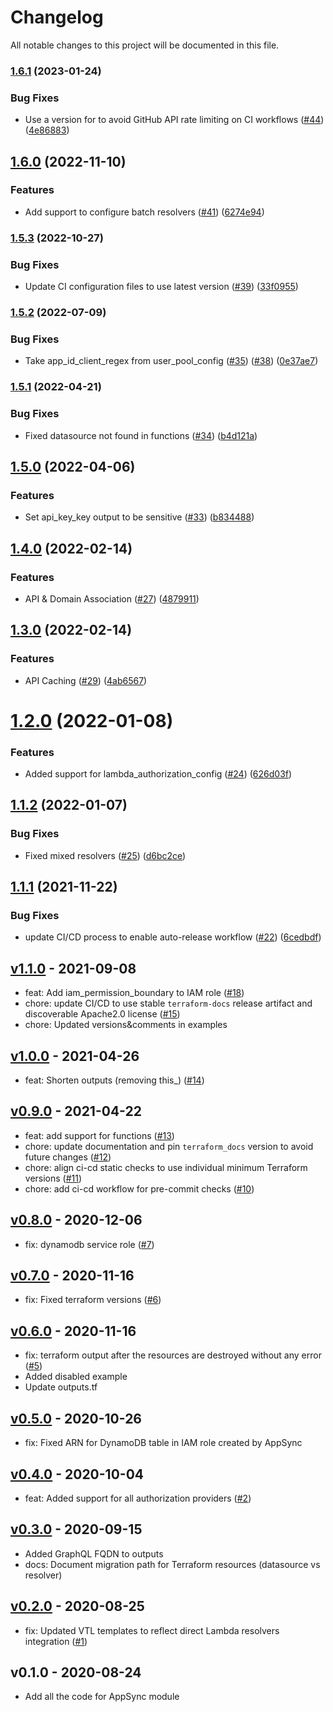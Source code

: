 # Changelog

All notable changes to this project will be documented in this file.

### [1.6.1](https://github.com/terraform-aws-modules/terraform-aws-appsync/compare/v1.6.0...v1.6.1) (2023-01-24)


### Bug Fixes

* Use a version for  to avoid GitHub API rate limiting on CI workflows ([#44](https://github.com/terraform-aws-modules/terraform-aws-appsync/issues/44)) ([4e86883](https://github.com/terraform-aws-modules/terraform-aws-appsync/commit/4e86883e576edfb89765ba4c090ef1e6e550c780))

## [1.6.0](https://github.com/terraform-aws-modules/terraform-aws-appsync/compare/v1.5.3...v1.6.0) (2022-11-10)


### Features

* Add support to configure batch resolvers ([#41](https://github.com/terraform-aws-modules/terraform-aws-appsync/issues/41)) ([6274e94](https://github.com/terraform-aws-modules/terraform-aws-appsync/commit/6274e948d8a0054a063dfa7b0c5c69dec02fef26))

### [1.5.3](https://github.com/terraform-aws-modules/terraform-aws-appsync/compare/v1.5.2...v1.5.3) (2022-10-27)


### Bug Fixes

* Update CI configuration files to use latest version ([#39](https://github.com/terraform-aws-modules/terraform-aws-appsync/issues/39)) ([33f0955](https://github.com/terraform-aws-modules/terraform-aws-appsync/commit/33f0955391f2e88744ce4a3612233875b583e162))

### [1.5.2](https://github.com/terraform-aws-modules/terraform-aws-appsync/compare/v1.5.1...v1.5.2) (2022-07-09)


### Bug Fixes

* Take app_id_client_regex from user_pool_config ([#35](https://github.com/terraform-aws-modules/terraform-aws-appsync/issues/35)) ([#38](https://github.com/terraform-aws-modules/terraform-aws-appsync/issues/38)) ([0e37ae7](https://github.com/terraform-aws-modules/terraform-aws-appsync/commit/0e37ae758ca22f38e9a3d021451e29e92cb96eb7))

### [1.5.1](https://github.com/terraform-aws-modules/terraform-aws-appsync/compare/v1.5.0...v1.5.1) (2022-04-21)


### Bug Fixes

* Fixed datasource not found in functions ([#34](https://github.com/terraform-aws-modules/terraform-aws-appsync/issues/34)) ([b4d121a](https://github.com/terraform-aws-modules/terraform-aws-appsync/commit/b4d121afca2fe0347160a48d729c2b84698dc31b))

## [1.5.0](https://github.com/terraform-aws-modules/terraform-aws-appsync/compare/v1.4.0...v1.5.0) (2022-04-06)


### Features

* Set api_key_key output to be sensitive ([#33](https://github.com/terraform-aws-modules/terraform-aws-appsync/issues/33)) ([b834488](https://github.com/terraform-aws-modules/terraform-aws-appsync/commit/b834488c07e882d84766f0a06b052dcdf02f3372))

## [1.4.0](https://github.com/terraform-aws-modules/terraform-aws-appsync/compare/v1.3.0...v1.4.0) (2022-02-14)


### Features

* API & Domain Association ([#27](https://github.com/terraform-aws-modules/terraform-aws-appsync/issues/27)) ([4879911](https://github.com/terraform-aws-modules/terraform-aws-appsync/commit/487991160784d310de1ea4df9eaf9b32a07f0599))

## [1.3.0](https://github.com/terraform-aws-modules/terraform-aws-appsync/compare/v1.2.0...v1.3.0) (2022-02-14)


### Features

* API Caching ([#29](https://github.com/terraform-aws-modules/terraform-aws-appsync/issues/29)) ([4ab6567](https://github.com/terraform-aws-modules/terraform-aws-appsync/commit/4ab656775e6c9c2d8130a51e811cc1a332b639eb))

# [1.2.0](https://github.com/terraform-aws-modules/terraform-aws-appsync/compare/v1.1.2...v1.2.0) (2022-01-08)


### Features

* Added support for lambda_authorization_config ([#24](https://github.com/terraform-aws-modules/terraform-aws-appsync/issues/24)) ([626d03f](https://github.com/terraform-aws-modules/terraform-aws-appsync/commit/626d03fb5c25447cacc6a143384935c5d7409369))

## [1.1.2](https://github.com/terraform-aws-modules/terraform-aws-appsync/compare/v1.1.1...v1.1.2) (2022-01-07)


### Bug Fixes

* Fixed mixed resolvers ([#25](https://github.com/terraform-aws-modules/terraform-aws-appsync/issues/25)) ([d6bc2ce](https://github.com/terraform-aws-modules/terraform-aws-appsync/commit/d6bc2cebec4e0f495462a534fbf2c0d19363a266))

## [1.1.1](https://github.com/terraform-aws-modules/terraform-aws-appsync/compare/v1.1.0...v1.1.1) (2021-11-22)


### Bug Fixes

* update CI/CD process to enable auto-release workflow ([#22](https://github.com/terraform-aws-modules/terraform-aws-appsync/issues/22)) ([6cedbdf](https://github.com/terraform-aws-modules/terraform-aws-appsync/commit/6cedbdf0c1fe8051a90b7cbb4a0963c75dc26aba))

<a name="v1.1.0"></a>
## [v1.1.0] - 2021-09-08

- feat: Add iam_permission_boundary to IAM role ([#18](https://github.com/terraform-aws-modules/terraform-aws-appsync/issues/18))
- chore: update CI/CD to use stable `terraform-docs` release artifact and discoverable Apache2.0 license ([#15](https://github.com/terraform-aws-modules/terraform-aws-appsync/issues/15))
- chore: Updated versions&comments in examples


<a name="v1.0.0"></a>
## [v1.0.0] - 2021-04-26

- feat: Shorten outputs (removing this_) ([#14](https://github.com/terraform-aws-modules/terraform-aws-appsync/issues/14))


<a name="v0.9.0"></a>
## [v0.9.0] - 2021-04-22

- feat: add support for functions ([#13](https://github.com/terraform-aws-modules/terraform-aws-appsync/issues/13))
- chore: update documentation and pin `terraform_docs` version to avoid future changes ([#12](https://github.com/terraform-aws-modules/terraform-aws-appsync/issues/12))
- chore: align ci-cd static checks to use individual minimum Terraform versions ([#11](https://github.com/terraform-aws-modules/terraform-aws-appsync/issues/11))
- chore: add ci-cd workflow for pre-commit checks ([#10](https://github.com/terraform-aws-modules/terraform-aws-appsync/issues/10))


<a name="v0.8.0"></a>
## [v0.8.0] - 2020-12-06

- fix: dynamodb service role ([#7](https://github.com/terraform-aws-modules/terraform-aws-appsync/issues/7))


<a name="v0.7.0"></a>
## [v0.7.0] - 2020-11-16

- fix: Fixed terraform versions ([#6](https://github.com/terraform-aws-modules/terraform-aws-appsync/issues/6))


<a name="v0.6.0"></a>
## [v0.6.0] - 2020-11-16

- fix: terraform output after the resources are destroyed without any error ([#5](https://github.com/terraform-aws-modules/terraform-aws-appsync/issues/5))
- Added disabled example
- Update outputs.tf


<a name="v0.5.0"></a>
## [v0.5.0] - 2020-10-26

- fix: Fixed ARN for DynamoDB table in IAM role created by AppSync


<a name="v0.4.0"></a>
## [v0.4.0] - 2020-10-04

- feat: Added support for all authorization providers ([#2](https://github.com/terraform-aws-modules/terraform-aws-appsync/issues/2))


<a name="v0.3.0"></a>
## [v0.3.0] - 2020-09-15

- Added GraphQL FQDN to outputs
- docs: Document migration path for Terraform resources (datasource vs resolver)


<a name="v0.2.0"></a>
## [v0.2.0] - 2020-08-25

- fix: Updated VTL templates to reflect direct Lambda resolvers integration ([#1](https://github.com/terraform-aws-modules/terraform-aws-appsync/issues/1))


<a name="v0.1.0"></a>
## v0.1.0 - 2020-08-24

- Add all the code for AppSync module


[Unreleased]: https://github.com/terraform-aws-modules/terraform-aws-appsync/compare/v1.1.0...HEAD
[v1.1.0]: https://github.com/terraform-aws-modules/terraform-aws-appsync/compare/v1.0.0...v1.1.0
[v1.0.0]: https://github.com/terraform-aws-modules/terraform-aws-appsync/compare/v0.9.0...v1.0.0
[v0.9.0]: https://github.com/terraform-aws-modules/terraform-aws-appsync/compare/v0.8.0...v0.9.0
[v0.8.0]: https://github.com/terraform-aws-modules/terraform-aws-appsync/compare/v0.7.0...v0.8.0
[v0.7.0]: https://github.com/terraform-aws-modules/terraform-aws-appsync/compare/v0.6.0...v0.7.0
[v0.6.0]: https://github.com/terraform-aws-modules/terraform-aws-appsync/compare/v0.5.0...v0.6.0
[v0.5.0]: https://github.com/terraform-aws-modules/terraform-aws-appsync/compare/v0.4.0...v0.5.0
[v0.4.0]: https://github.com/terraform-aws-modules/terraform-aws-appsync/compare/v0.3.0...v0.4.0
[v0.3.0]: https://github.com/terraform-aws-modules/terraform-aws-appsync/compare/v0.2.0...v0.3.0
[v0.2.0]: https://github.com/terraform-aws-modules/terraform-aws-appsync/compare/v0.1.0...v0.2.0
